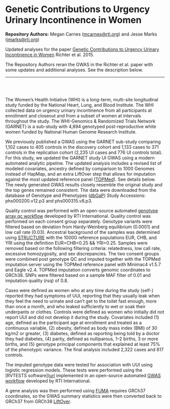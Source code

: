 # Genetic Contributions to Urgency Urinary Incontinence in Women
**Repository Authors:** Megan Carnes (mcarnes@rti.org) and Jesse Marks (jmarks@rti.org)

Updated analyses for the paper [Genetic Contributions to Urgency Urinary Incontinence in Women](https://www.ncbi.nlm.nih.gov/pmc/articles/PMC4439377/) Richter et al. 2015.

The Repository Authors reran the GWAS in the Richter et al. paper with some updates and additional analyses. See the description below.

---

<br><br>

The Women’s Health Initiative (WHI) is a long-term, multi-site longitudinal study funded by the National Heart, Lung, and Blood Institute. The WHI collected data on urgency urinary incontinence from all participants at enrollment and closeout and from a subset of women at intervals throughout the study. The WHI-Genomics & Randomized Trials Network (GARNET) is a sub-study with 4,894 genotyped post-reproductive white women funded by National Human Genome Research Institute.  

We previously published a GWAS using the GARNET sub-study comparing 1,102 cases to 405 controls in the discovery cohort and 1,133 cases  to 371 controls in the replication cohort (2,235 UI cases and 776 UI controls total). For this study, we updated the GARNET study UI GWAS using a modern automated analytic pipeline. The updated analysis includes a revised list of modeled covariates, ancestry defined by comparison to 1000 Genomes instead of HapMap, and an extra LiftOver step that allows for imputation against the most updated reference panel ([TOPMed](https://imputation.biodatacatalyst.nhlbi.nih.gov/#!pages/home)). See details below. The newly generated GWAS results closely resemble the original study and the top genes remained consistent. The data were downloaded from the database of Genotype and Phenotypes ([dbGaP](dbgap.ncbi.nlm.nih.gov/)) Study Accessions: phs000200.v12.p3 and phs000315.v8.p3.  

Quality control was performed with an open-source automated [genotype array qc workflow](https://github.com/RTIInternational/biocloud_gwas_workflows/tree/master/genotype_array_qc) developed by RTI International. Quality control was performed on each consent group separately. Genotype variants were filtered based on deviation from Hardy-Weinberg equilibrium (0.0001) and low call rate (0.03). Ancestral background of the samples was determined using [STRUCTURE](https://www.ncbi.nlm.nih.gov/pmc/articles/PMC1461096/) with the 1000G reference populations EUR, CHB, and YRI using the definition EUR=CHB<0.25 && YRI<0.25. Samples were removed based on the following filtering criteria: relatedness, low call rate, excessive homozygosity, and sex discrepancies. The two consent groups were combined post genotype QC and imputed together with the TOPMed imputation server using the TOPMed reference panel with Minimac4 v1.5.7 and Eagle v2.4. TOPMed imputation converts genomic coordinates to GRCh38. SNPs were filtered based on a sample MAF filter of 0.01 and imputation quality (rsq) of 0.8.  

Cases were defined as women who at any time during the study (self-) reported they had symptoms of UUI, reporting that they usually leak when they feel the need to urinate and can’t get to the toilet fast enough, more than once a month, and who leaked sufficiently to wet or soak their underpants or clothes. Controls were defined as women who initially did not report UUI and did not develop it during the study.  Covariates included (1) age, defined as the participant age at enrollment and treated as a continuous variable, (2) obesity, defined as body mass index (BMI) of 30 kg/m2 or greater, (3) diabetes, defined as reporting being told by a doctor they had diabetes, (4) parity, defined as nulliparous, 1–2 births, 3 or more births, and (5) genotype principal components that explained at least 75% of the phenotypic variance. The final analysis included 2,322 cases and 817 controls. 

The imputed genotype data were tested for association with UUI using logistic regression models. These tests were performed using the [RVTESTS software]([url](https://github.com/zhanxw/rvtests) implemented in an open-source automated [GWAS workflow](https://github.com/RTIInternational/biocloud_gwas_workflows/tree/master/association_testing/rvtests) developed by RTI International.  

A gene analysis was then performed using [FUMA](https://fuma.ctglab.nl/) requires GRCh37 coordinates, so the GWAS summary statistics were then converted back to GRCh37 from GRCh38 [LiftOver](http://hgdownload.soe.ucsc.edu/admin/exe/linux.x86_64/liftOver).  


 
